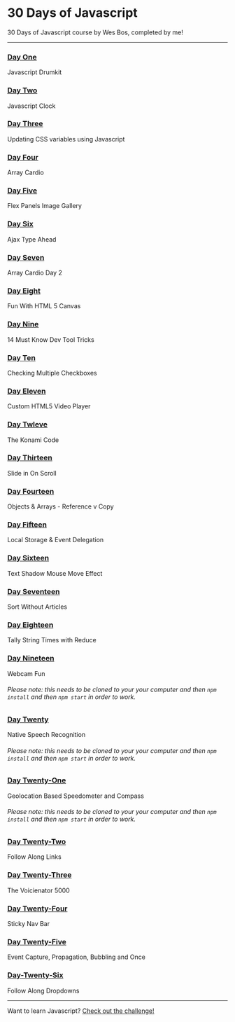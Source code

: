 # 30 Days of Javascript

30 Days of Javascript course by Wes Bos, completed by me!

---

### [Day One](http://morettiamye.github.io/thirtydaysofjs/01/)
Javascript Drumkit

### [Day Two](http://morettiamye.github.io/thirtydaysofjs/02/)
Javascript Clock

### [Day Three](http://morettiamye.github.io/thirtydaysofjs/03/)
Updating CSS variables using Javascript

### [Day Four](http://morettiamye.github.io/thirtydaysofjs/04/)
Array Cardio

### [Day Five](http://morettiamye.github.io/thirtydaysofjs/05/)
Flex Panels Image Gallery

### [Day Six](http://morettiamye.github.io/thirtydaysofjs/06/)
Ajax Type Ahead

### [Day Seven](http://morettiamye.github.io/thirtydaysofjs/07/)
Array Cardio Day 2

### [Day Eight](http://morettiamye.github.io/thirtydaysofjs/08/)
Fun With HTML 5 Canvas

### [Day Nine](http://morettiamye.github.io/thirtydaysofjs/09/)
14 Must Know Dev Tool Tricks

### [Day Ten](http://morettiamye.github.io/thirtydaysofjs/10/)
Checking Multiple Checkboxes

### [Day Eleven](http://morettiamye.github.io/thirtydaysofjs/11/)
Custom HTML5 Video Player

### [Day Twleve](http://morettiamye.github.io/thirtydaysofjs/12/)
The Konami Code

### [Day Thirteen](http://morettiamye.github.io/thirtydaysofjs/13/)
Slide in On Scroll

### [Day Fourteen](http://morettiamye.github.io/thirtydaysofjs/14/)
Objects & Arrays - Reference v Copy

### [Day Fifteen](http://morettiamye.github.io/thirtydaysofjs/15/)
Local Storage & Event Delegation

### [Day Sixteen](http://morettiamye.github.io/thirtydaysofjs/16/)
Text Shadow Mouse Move Effect

### [Day Seventeen](http://morettiamye.github.io/thirtydaysofjs/17/)
Sort Without Articles

### [Day Eighteen](http://morettiamye.github.io/thirtydaysofjs/18/)
Tally String Times with Reduce

### [Day Nineteen](http://morettiamye.github.io/thirtydaysofjs/19/)
Webcam Fun
###### Please note: this needs to be cloned to your your computer and then  `npm install` and then `npm start` in order to work.

### [Day Twenty](http://morettiamye.github.io/thirtydaysofjs/20/)
Native Speech Recognition
###### Please note: this needs to be cloned to your your computer and then  `npm install` and then `npm start` in order to work.

### [Day Twenty-One](http://morettiamye.github.io/thirtydaysofjs/21/)
Geolocation Based Speedometer and Compass
###### Please note: this needs to be cloned to your your computer and then  `npm install` and then `npm start` in order to work.

### [Day Twenty-Two](http://morettiamye.github.io/thirtydaysofjs/22/)
Follow Along Links

### [Day Twenty-Three](http://morettiamye.github.io/thirtydaysofjs/23/)
The Voicienator 5000

### [Day Twenty-Four](http://morettiamye.github.io/thirtydaysofjs/24/)
Sticky Nav Bar

### [Day Twenty-Five](http://morettiamye.github.io/thirtydaysofjs/25/)
Event Capture, Propagation, Bubbling and Once

### [Day-Twenty-Six](http://morettiamye.github.io/thirtydaysofjs/26/)
Follow Along Dropdowns


---
Want to learn Javascript?  [Check out the challenge!](https://javascript30.com/)


